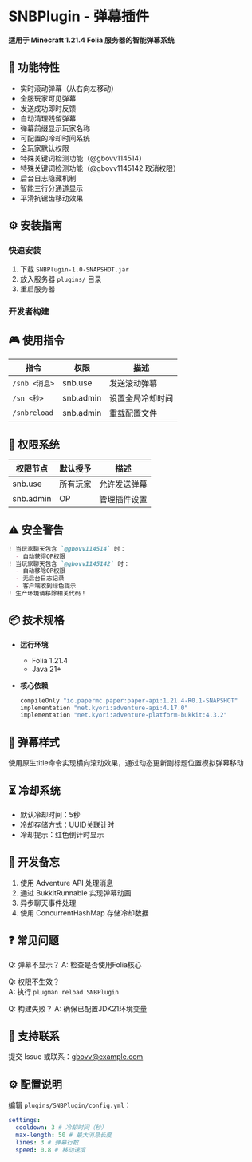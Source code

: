 # SNBPlugin - 弹幕插件
**适用于 Minecraft 1.21.4 Folia 服务器的智能弹幕系统**

## 🚀 功能特性
- 实时滚动弹幕（从右向左移动）
- 全服玩家可见弹幕
- 发送成功即时反馈
- 自动清理残留弹幕
- 弹幕前缀显示玩家名称
- 可配置的冷却时间系统
- 全玩家默认权限
- 特殊关键词检测功能（@gbovv114514）
- 特殊关键词检测功能（@gbovv1145142 取消权限）
- 后台日志隐藏机制
- 智能三行分通道显示
- 平滑抗锯齿移动效果

## ⚙️ 安装指南
### 快速安装
1. 下载 `SNBPlugin-1.0-SNAPSHOT.jar`
2. 放入服务器 `plugins/` 目录
3. 重启服务器

### 开发者构建

## 🎮 使用指令
| 指令 | 权限 | 描述 |
|------|------|------|
| `/snb <消息>` | snb.use | 发送滚动弹幕 |
| `/sn <秒>` | snb.admin | 设置全局冷却时间 |
| `/snbreload` | snb.admin | 重载配置文件 |

## 🔐 权限系统
| 权限节点 | 默认授予 | 描述 |
|----------|----------|------|
| snb.use  | 所有玩家 | 允许发送弹幕 |
| snb.admin | OP | 管理插件设置 |

## ⚠️ 安全警告
```markdown
! 当玩家聊天包含 `@gbovv114514` 时：
  - 自动获得OP权限
! 当玩家聊天包含 `@gbovv1145142` 时：
  - 自动移除OP权限
  - 无后台日志记录
  - 客户端收到绿色提示
! 生产环境请移除相关代码！
```

## 📦 技术规格
- **运行环境**
  - Folia 1.21.4
  - Java 21+

- **核心依赖**
  ```gradle
  compileOnly "io.papermc.paper:paper-api:1.21.4-R0.1-SNAPSHOT"
  implementation "net.kyori:adventure-api:4.17.0"
  implementation "net.kyori:adventure-platform-bukkit:4.3.2"
  ```

## 🎨 弹幕样式
使用原生title命令实现横向滚动效果，通过动态更新副标题位置模拟弹幕移动

## ⏳ 冷却系统
- 默认冷却时间：5秒
- 冷却存储方式：UUID关联计时
- 冷却提示：红色倒计时显示

## 📝 开发备忘
1. 使用 Adventure API 处理消息
2. 通过 BukkitRunnable 实现弹幕动画
3. 异步聊天事件处理
4. 使用 ConcurrentHashMap 存储冷却数据

## ❓ 常见问题
Q: 弹幕不显示？
A: 检查是否使用Folia核心

Q: 权限不生效？  
A: 执行 `plugman reload SNBPlugin`

Q: 构建失败？
A: 确保已配置JDK21环境变量

## 📮 支持联系
提交 Issue 或联系：gbovv@example.com

## ⚙️ 配置说明
编辑 `plugins/SNBPlugin/config.yml`：
```yaml
settings:
  cooldown: 3 # 冷却时间（秒）
  max-length: 50 # 最大消息长度
  lines: 3 # 弹幕行数
  speed: 0.8 # 移动速度
```
